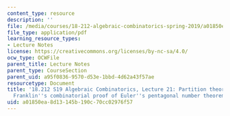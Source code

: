 ```yaml
---
content_type: resource
description: ''
file: /media/courses/18-212-algebraic-combinatorics-spring-2019/a01850ea8d13145b190c70cc02976f57_MIT18_212S19_lec21.pdf
file_type: application/pdf
learning_resource_types:
- Lecture Notes
license: https://creativecommons.org/licenses/by-nc-sa/4.0/
ocw_type: OCWFile
parent_title: Lecture Notes
parent_type: CourseSection
parent_uid: a95f0836-9570-d53e-1bbd-4d62a43f57ae
resourcetype: Document
title: '18.212 S19 Algebraic Combinatorics, Lecture 21: Partition theory (cont.).
  Franklin''s combinatorial proof of Euler''s pentagonal number theorem and more'
uid: a01850ea-8d13-145b-190c-70cc02976f57
---
```

